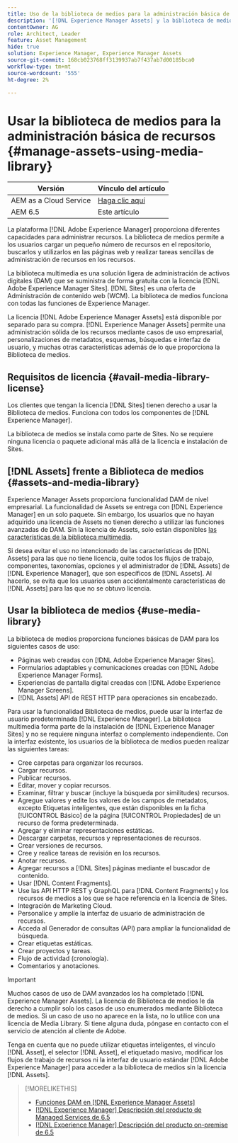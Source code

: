 ```yaml
---
title: Uso de la biblioteca de medios para la administración básica de recursos digitales
description: '[!DNL Experience Manager Assets] y la biblioteca de medios para la administración de recursos.'
contentOwner: AG
role: Architect, Leader
feature: Asset Management
hide: true
solution: Experience Manager, Experience Manager Assets
source-git-commit: 168cb023768ff3139937ab7f437ab7d00185bca0
workflow-type: tm+mt
source-wordcount: '555'
ht-degree: 2%

---
```



# Usar la biblioteca de medios para la administración básica de recursos {#manage-assets-using-media-library}

| Versión | Vínculo del artículo |
| -------- | ---------------------------- |
| AEM as a Cloud Service | [Haga clic aquí](https://experienceleague.adobe.com/docs/experience-manager-cloud-service/content/assets/admin/medialibrary.html?lang=es) |
| AEM 6.5 | Este artículo |

La plataforma [!DNL Adobe Experience Manager] proporciona diferentes capacidades para administrar recursos. La biblioteca de medios permite a los usuarios cargar un pequeño número de recursos en el repositorio, buscarlos y utilizarlos en las páginas web y realizar tareas sencillas de administración de recursos en los recursos.

La biblioteca multimedia es una solución ligera de administración de activos digitales (DAM) que se suministra de forma gratuita con la licencia [!DNL Adobe Experience Manager Sites]. [!DNL Sites] es una oferta de Administración de contenido web (WCM). La biblioteca de medios funciona con todas las funciones de Experience Manager.

La licencia [!DNL Adobe Experience Manager Assets] está disponible por separado para su compra. [!DNL Experience Manager Assets] permite una administración sólida de los recursos mediante casos de uso empresarial, personalizaciones de metadatos, esquemas, búsquedas e interfaz de usuario, y muchas otras características además de lo que proporciona la Biblioteca de medios.

## Requisitos de licencia {#avail-media-library-license}

Los clientes que tengan la licencia [!DNL Sites] tienen derecho a usar la Biblioteca de medios. Funciona con todos los componentes de [!DNL Experience Manager].

La biblioteca de medios se instala como parte de Sites. No se requiere ninguna licencia o paquete adicional más allá de la licencia e instalación de Sites.

## [!DNL Assets] frente a Biblioteca de medios {#assets-and-media-library}

Experience Manager Assets proporciona funcionalidad DAM de nivel empresarial. La funcionalidad de Assets se entrega con [!DNL Experience Manager] en un solo paquete. Sin embargo, los usuarios que no hayan adquirido una licencia de Assets no tienen derecho a utilizar las funciones avanzadas de DAM. Sin la licencia de Assets, solo están disponibles [las características de la biblioteca multimedia](#use-media-library).

Si desea evitar el uso no intencionado de las características de [!DNL Assets] para las que no tiene licencia, quite todos los flujos de trabajo, componentes, taxonomías, opciones y el administrador de [!DNL Assets] de [!DNL Experience Manager], que son específicos de [!DNL Assets]. Al hacerlo, se evita que los usuarios usen accidentalmente características de [!DNL Assets] para las que no se obtuvo licencia.

## Usar la biblioteca de medios {#use-media-library}

La biblioteca de medios proporciona funciones básicas de DAM para los siguientes casos de uso:

* Páginas web creadas con [!DNL Adobe Experience Manager Sites].
* Formularios adaptables y comunicaciones creadas con [!DNL Adobe Experience Manager Forms].
* Experiencias de pantalla digital creadas con [!DNL Adobe Experience Manager Screens].
* [!DNL Assets] API de REST HTTP para operaciones sin encabezado.

<!--
 TBD: Remove this after confirmation. May need to merge this list with the list provided by PMs.
* Static renditions

-->

Para usar la funcionalidad Biblioteca de medios, puede usar la interfaz de usuario predeterminada [!DNL Experience Manager]. La biblioteca multimedia forma parte de la instalación de [!DNL Experience Manager Sites] y no se requiere ninguna interfaz o complemento independiente. Con la interfaz existente, los usuarios de la biblioteca de medios pueden realizar las siguientes tareas:

* Cree carpetas para organizar los recursos.
* Cargar recursos.
* Publicar recursos.
* Editar, mover y copiar recursos.
* Examinar, filtrar y buscar (incluye la búsqueda por similitudes) recursos.
* Agregue valores y edite los valores de los campos de metadatos, excepto Etiquetas inteligentes, que están disponibles en la ficha [!UICONTROL Básico] de la página [!UICONTROL Propiedades] de un recurso de forma predeterminada.
* Agregar y eliminar representaciones estáticas.
* Descargar carpetas, recursos y representaciones de recursos.
* Crear versiones de recursos.
* Cree y realice tareas de revisión en los recursos.
* Anotar recursos.
* Agregar recursos a [!DNL Sites] páginas mediante el buscador de contenido.
* Usar [!DNL Content Fragments].
* Use las API HTTP REST y GraphQL para [!DNL Content Fragments] y los recursos de medios a los que se hace referencia en la licencia de Sites.
* Integración de Marketing Cloud.
* Personalice y amplíe la interfaz de usuario de administración de recursos.
* Acceda al Generador de consultas (API) para ampliar la funcionalidad de búsqueda.
* Crear etiquetas estáticas.
* Crear proyectos y tareas.
* Flujo de actividad (cronología).
* Comentarios y anotaciones.

<!-- TBD: Define exactly which basic Assets workflow are available for use with Media Library?

As per PM, we must avoid stating such a list, as we do not have a list that makes sense in Cloud Service.
-->

>[!IMPORTANT]
>
>Muchos casos de uso de DAM avanzados los ha completado [!DNL Experience Manager Assets]. La licencia de Biblioteca de medios le da derecho a cumplir solo los casos de uso enumerados mediante Biblioteca de medios. Si un caso de uso no aparece en la lista, no lo utilice con una licencia de Media Library. Si tiene alguna duda, póngase en contacto con el servicio de atención al cliente de Adobe.

Tenga en cuenta que no puede utilizar etiquetas inteligentes, el vínculo [!DNL Asset], el selector [!DNL Asset], el etiquetado masivo, modificar los flujos de trabajo de recursos ni la interfaz de usuario estándar [!DNL Adobe Experience Manager] para acceder a la biblioteca de medios sin la licencia [!DNL Assets].

<!-- TBD: Add a CTA - how to contact Adobe for queries. -->

>[!MORELIKETHIS]
>
>* [Funciones DAM en [!DNL Experience Manager Assets]](https://experienceleague.adobe.com/docs/experience-manager-65-lts/assets/home.html)
>* [[!DNL Experience Manager] Descripción del producto de Managed Services de 6.5](https://helpx.adobe.com/es/legal/product-descriptions/adobe-experience-manager-managed-services.html)
>* [[!DNL Experience Manager] Descripción del producto on-premise de 6.5](https://helpx.adobe.com/es/legal/product-descriptions/adobe-experience-manager-on-premise.html)
